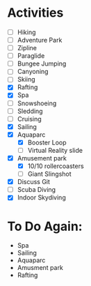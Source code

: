 # Activities

 - [ ] Hiking
 - [ ] Adventure Park
 - [ ] Zipline
 - [ ] Paraglide
 - [ ] Bungee Jumping
 - [ ] Canyoning
 - [ ] Skiing
 - [X] Rafting
 - [X] Spa
 - [ ] Snowshoeing
 - [ ] Sledding
 - [ ] Cruising
 - [X] Sailing
 - [X] Aquaparc
   - [X] Booster Loop
   - [ ] Virtual Reality slide
 - [X] Amusement park
   - [X] 10/10 rollercoasters
   - [ ] Giant Slingshot
 - [X] Discuss Git
 - [ ] Scuba Diving
 - [X] Indoor Skydiving
 
# To Do Again:

 - Spa
 - Sailing 
 - Aquaparc
 - Amusment park
 - Rafting
